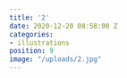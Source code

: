 ```yaml
---
title: '2'
date: 2020-12-20 08:58:00 Z
categories:
- illustrations
position: 9
image: "/uploads/2.jpg"
---
```


